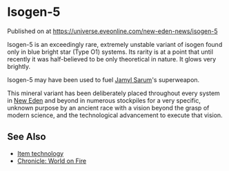 # Isogen-5
Published on  at https://universe.eveonline.com/new-eden-news/isogen-5

Isogen-5 is an exceedingly rare, extremely unstable variant of
isogen found only in blue bright star (Type O1) systems. Its rarity is
at a point that until recently it was half-believed to be only
theoretical in nature. It glows very brightly.

Isogen-5 may have been used to fuel [Jamyl Sarum](6jGpYH3ai8pLLJboHVuA3L)'s superweapon.

This mineral variant has been deliberately placed throughout every
system in [New Eden](5m9PDmbyzmRXdP1vvQETRk) and beyond in
numerous stockpiles for a very specific, unknown purpose by an ancient
race with a vision beyond the grasp of modern science, and the
technological advancement to execute that vision.

See Also
--------
-   [Item technology](1atx3NGYkl3oP5JiEa1ShQ)
-   [Chronicle: World on Fire](Pia0KJL08KBbLeNY2IJyO)
